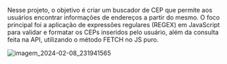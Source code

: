 Nesse projeto, o objetivo é criar um buscador de CEP que permite aos usuários encontrar informações de endereços a partir do mesmo. 
O foco principal foi a aplicação de expressões regulares (REGEX) em JavaScript para validar e formatar os CEPs inseridos pelo usuário, além da consulta feita na API, utilizando o método FETCH no JS puro.

![imagem_2024-02-08_231941565](https://github.com/JulioDev01/buscador-cep/assets/136189977/6578862b-e13c-4775-b404-ca49d0aedb57)
